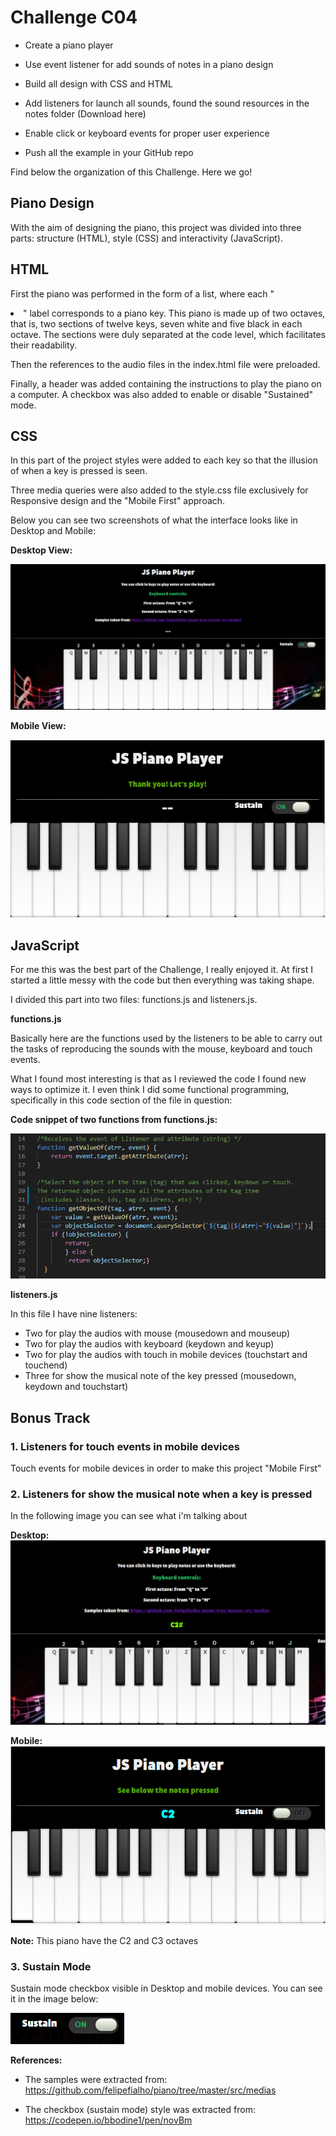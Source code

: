 # Challenge C04
- Create a piano player

- Use event listener for add sounds of notes in a piano design 

- Build all design with CSS and HTML
- Add listeners for launch all sounds, found the sound    resources in the notes folder (Download here)
- Enable click or keyboard events for proper user experience
- Push all the example in your GitHub repo

Find below the organization of this Challenge. Here we go!

## Piano Design

With the aim of designing the piano, this project was divided into three parts: structure (HTML), style (CSS) and interactivity (JavaScript).

## HTML

First the piano was performed in the form of a list, where each "<li>" label corresponds to a piano key. This piano is made up of two octaves, that is, two sections of twelve keys, seven white and five black in each octave. The sections were duly separated at the code level, which facilitates their readability.

Then the references to the audio files in the index.html file were preloaded.

Finally, a header was added containing the instructions to play the piano on a computer. A checkbox was also added to enable or disable "Sustained" mode.

## CSS

In this part of the project styles were added to each key so that the illusion of when a key is pressed is seen.

Three media queries were also added to the style.css file exclusively for Responsive design and the "Mobile First" approach.

Below you can see two screenshots of what the interface looks like in Desktop and Mobile:

**Desktop View:** 

![Desktop view](screenshots/desktopview.PNG)


**Mobile View:**

![Mobile view](screenshots/mobileview.png)

## JavaScript

For me this was the best part of the Challenge, I really enjoyed it. At first I started a little messy with the code but then everything was taking shape.

I divided this part into two files: functions.js and listeners.js.

**functions.js**

Basically here are the functions used by the listeners to be able to carry out the tasks of reproducing the sounds with the mouse, keyboard and touch events.

What I found most interesting is that as I reviewed the code I found new ways to optimize it. I even think I did some functional programming, specifically in this code section of the file in question:

**Code snippet of two functions from functions.js:**

![Code Snippet](screenshots/code-snippet.PNG)

**listeners.js**

In this file I have nine listeners: 

- Two for play the audios with mouse (mousedown and mouseup)
- Two for play the audios with keyboard (keydown and keyup)
- Two for play the audios with touch in mobile devices (touchstart and touchend)
- Three for show the musical note of the key pressed (mousedown, keydown and touchstart)


## **Bonus Track**

 ### **1. Listeners for touch events in mobile devices**

 Touch events for mobile devices in order to make this project "Mobile First"

 ### **2. Listeners for show the musical note when a key is pressed** 

 In the following image you can see what i'm talking about 

**Desktop:**
![Musical Note Desktop](screenshots/musicalnote-desktop.PNG)


**Mobile:**
![Musical Note Mobile](screenshots/musicalnote-mobile.PNG)

 **Note:** This piano have the C2 and C3 octaves

 ### **3. Sustain Mode**

 Sustain mode checkbox visible in Desktop and mobile devices. You can see it in the image below: 

![Sustain Mode](screenshots/sustain-mode.png)


**References:** 

- The samples were extracted from: https://github.com/felipefialho/piano/tree/master/src/medias

- The checkbox (sustain mode) style was extracted from: https://codepen.io/bbodine1/pen/novBm 

